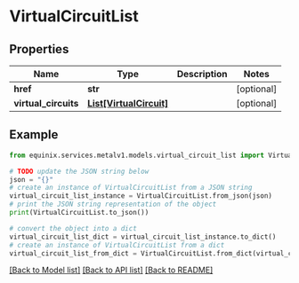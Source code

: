 # VirtualCircuitList


## Properties

Name | Type | Description | Notes
------------ | ------------- | ------------- | -------------
**href** | **str** |  | [optional] 
**virtual_circuits** | [**List[VirtualCircuit]**](VirtualCircuit.md) |  | [optional] 

## Example

```python
from equinix.services.metalv1.models.virtual_circuit_list import VirtualCircuitList

# TODO update the JSON string below
json = "{}"
# create an instance of VirtualCircuitList from a JSON string
virtual_circuit_list_instance = VirtualCircuitList.from_json(json)
# print the JSON string representation of the object
print(VirtualCircuitList.to_json())

# convert the object into a dict
virtual_circuit_list_dict = virtual_circuit_list_instance.to_dict()
# create an instance of VirtualCircuitList from a dict
virtual_circuit_list_from_dict = VirtualCircuitList.from_dict(virtual_circuit_list_dict)
```
[[Back to Model list]](../README.md#documentation-for-models) [[Back to API list]](../README.md#documentation-for-api-endpoints) [[Back to README]](../README.md)


